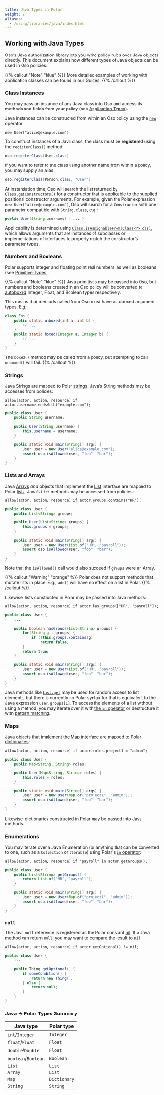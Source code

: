 ```yaml
---
title: Java Types in Polar
weight: 2
aliases:
  - /using/libraries/java/index.html
---
```


## Working with Java Types

Oso’s Java authorization library lets you write policy rules over Java objects
directly. This document explains how different types of Java objects can be
used in Oso policies.

{{% callout "Note" "blue" %}}
More detailed examples of working with application classes can be found in our
[Guides](guides).
{{% /callout %}}

### Class Instances

You may pass an instance of any Java class into Oso and access its methods and
fields from your policy (see [Application
Types](getting-started/policies#application-types)).

Java instances can be constructed from within an Oso policy using the
[`new`](polar-syntax#new) operator:

```polar
new User("alice@example.com")
```

To construct instances of a Java class, the class must be **registered** using
the `registerClass()` method:

```java
oso.registerClass(User.class)
```

If you want to refer to the class using another name from within a policy, you
may supply an alias:

```java
oso.registerClass(Person.class, "User")
```

At instantiation time, Oso will search the list returned by
[`Class.getConstructors()`](<https://docs.oracle.com/javase/10/docs/api/java/lang/Class.html#getConstructors()>)
for a constructor that is applicable to the supplied positional constructor
arguments. For example, given the Polar expression `new User("alice@example.com")`, Oso will search for a `Constructor` with one
parameter compatible with `String.class`, e.g.:

```java
public User(String username) { ... }
```

Applicability is determined using [`Class.isAssignableFrom(Class<?>
cls)`](<https://docs.oracle.com/javase/10/docs/api/java/lang/Class.html#isAssignableFrom(java.lang.Class)>),
which allows arguments that are instances of subclasses or implementations of
interfaces to properly match the constructor’s parameter types.

### Numbers and Booleans

Polar supports integer and floating point real numbers, as well as booleans
(see [Primitive Types](polar-syntax#primitive-types)).

{{% callout "Note" "blue" %}}
Java primitives may be passed into Oso, but numbers and booleans created in
an Oso policy will be converted to
[autoboxed](https://docs.oracle.com/javase/tutorial/java/data/autoboxing.html)
Integer, Float, and Boolean types respectively.

This means that methods called from Oso must have autoboxed argument types.
E.g.:

```java
class Foo {
    public static unboxed(int a, int b) {
        // ...
    }
    public static boxed(Integer a, Integer b) {
        // ...
    }
}
```

The `boxed()` method may be called from a policy, but attempting to call
`unboxed()` will fail.
{{% /callout %}}

### Strings

Java Strings are mapped to Polar [strings](polar-syntax#strings). Java’s String
methods may be accessed from policies:

```polar
allow(actor, action, resource) if actor.username.endsWith("example.com");
```

```java
public class User {
    public String username;

    public User(String username) {
        this.username = username;
    }

    public static void main(String[] args) {
        User user = new User("alice@example.com");
        assert oso.isAllowed(user, "foo", "bar");
    }
}
```

### Lists and Arrays

Java
[Arrays](https://docs.oracle.com/javase/tutorial/java/nutsandbolts/arrays.html)
_and_ objects that implement the
[List](https://docs.oracle.com/javase/10/docs/api/java/util/List.html)
interface are mapped to Polar [lists](polar-syntax#lists). Java’s `List`
methods may be accessed from policies:

```polar
allow(actor, action, resource) if actor.groups.contains("HR");
```

```java
public class User {
    public List<String> groups;

    public User(List<String> groups) {
        this.groups = groups;
    }

    public static void main(String[] args) {
        User user = new User(List.of("HR", "payroll"));
        assert oso.isAllowed(user, "foo", "bar");
    }
}
```

Note that the `isAllowed()` call would also succeed if `groups` were an Array.

{{% callout "Warning" "orange" %}}
Polar does not support methods that mutate lists in place. E.g., `add()` will
have no effect on a list in Polar.
{{% /callout %}}

Likewise, lists constructed in Polar may be passed into Java methods:

```polar
allow(actor, action, resource) if actor.has_groups(["HR", "payroll"]);
```

```java
public class User {
    ...

    public boolean hasGroups(List<String> groups) {
        for(String g : groups) {
            if (!this.groups.contains(g))
                return false;
        }
        return true;
    }

    public static void main(String[] args) {
        User user = new User(List.of("HR", "payroll"));
        assert oso.isAllowed(user, "foo", "bar");
    }
}
```

Java methods like
[`List.get`](<https://docs.oracle.com/javase/10/docs/api/java/util/List.html#get(int)>)
may be used for random access to list elements, but there is currently no Polar
syntax for that is equivalent to the Java expression `user.groups[1]`. To
access the elements of a list without using a method, you may iterate over it
with [the `in` operator](polar-syntax#in-list-membership) or destructure it
with [pattern matching](polar-syntax#patterns-and-matching).

### Maps

Java objects that implement the
[Map](https://docs.oracle.com/javase/10/docs/api/java/util/Map.html) interface
are mapped to Polar [dictionaries](polar-syntax#dictionaries):

```polar
allow(actor, action, resource) if actor.roles.project1 = "admin";
```

```java
public class User {
    public Map<String, String> roles;

    public User(Map<String, String> roles) {
        this.roles = roles;
    }

    public static void main(String[] args) {
        User user = new User(Map.of("project1", "admin"));
        assert oso.isAllowed(user, "foo", "bar");
    }
}
```

Likewise, dictionaries constructed in Polar may be passed into Java methods.

### Enumerations

You may iterate over a Java
[Enumeration](https://docs.oracle.com/javase/10/docs/api/java/util/Enumeration.html)
(or anything that can be converted to one, such as a `Collection` or
`Iterable`) using Polar's [`in` operator](polar-syntax#in-list-membership):

```polar
allow(actor, action, resource) if "payroll" in actor.getGroups();
```

```java
public class User {
    public List<String> getGroups() {
        return List.of("HR", "payroll");
    }

    public static void main(String[] args) {
        User user = new User(Map.of("project1", "admin"));
        assert oso.isAllowed(user, "foo", "bar");
    }
}
```

### `null`

The Java `null` reference is registered as the Polar constant
[nil](reference/polar/polar-syntax#nil). If a Java method can return
`null`, you may want to compare the result to `nil`:

```polar
allow(actor, action, resource) if actor.getOptional() != nil;
```

```java
public class User {
    ...

    public Thing getOptional() {
        if someCondition() {
            return new Thing();
        } else {
            return null;
        }
    }
}
```

### Java → Polar Types Summary

| Java type           | Polar type   |
| ------------------- | ------------ |
| `int`/`Integer`     | `Integer`    |
| `float`/`Float`     | `Float`      |
| `double`/`Double`   | `Float`      |
| `boolean`/`Boolean` | `Boolean`    |
| `List`              | `List`       |
| `Array`             | `List`       |
| `Map`               | `Dictionary` |
| `String`            | `String`     |
